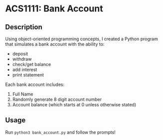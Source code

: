 # ACS1111: Bank Account

## Description
Using object-oriented programming concepts, I created a Python program that simulates a bank account with the ability to:
- deposit
- withdraw
- check/get balance
- add interest
- print statement

Each bank account includes:
1. Full Name
2. Randomly generate 8 digit account number
3. Account balance (which starts at 0 unless otherwise stated)

## Usage
Run `python3 bank_account.py` and follow the prompts!


